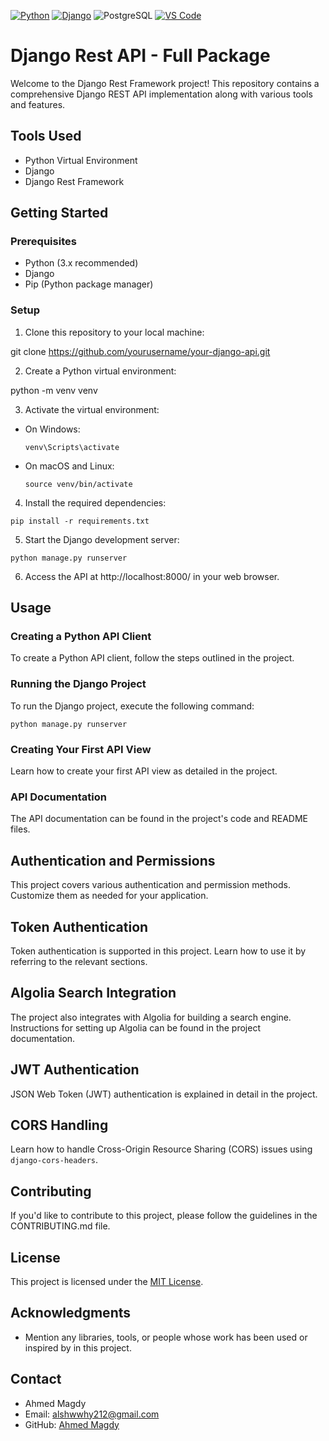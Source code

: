 [![Python](https://img.shields.io/badge/Python-FFD43B?style=for-the-badge&logo=python&logoColor=blue)](https://www.youtube.com/channel/UCKspdO30Fea8ZCxwg-0svOg)
[![Django](https://img.shields.io/badge/djangorest-ff1709?style=for-the-badge&logo=django&logoColor=white)](https://code.visualstudio.com/download)
![PostgreSQL](https://img.shields.io/badge/PostgreSQL-316192?style=for-the-badge&logo=postgresql&logoColor=white)
[![VS Code](https://img.shields.io/badge/Visual_Studio_Code-0078D4?style=for-the-badge&logo=visual%20studio%20code&logoColor=white)](https://code.visualstudio.com/download)

# Django Rest API - Full Package

Welcome to the Django Rest Framework project! This repository contains a comprehensive Django REST API implementation along with various tools and features.

## Tools Used

- Python Virtual Environment
- Django
- Django Rest Framework

## Getting Started

### Prerequisites

- Python (3.x recommended)
- Django
- Pip (Python package manager)

### Setup

1. Clone this repository to your local machine:

 git clone https://github.com/yourusername/your-django-api.git


2. Create a Python virtual environment:

 python -m venv venv


3. Activate the virtual environment:

- On Windows:

  ```
  venv\Scripts\activate
  ```

- On macOS and Linux:

  ```
  source venv/bin/activate
  ```

4. Install the required dependencies:
 ```
 pip install -r requirements.txt
 ```

5. Start the Django development server:
 ```
 python manage.py runserver
 ```

6. Access the API at http://localhost:8000/ in your web browser.

## Usage

### Creating a Python API Client

To create a Python API client, follow the steps outlined in the project.

### Running the Django Project

To run the Django project, execute the following command:
 ```
 python manage.py runserver
 ```


### Creating Your First API View

Learn how to create your first API view as detailed in the project.

### API Documentation

The API documentation can be found in the project's code and README files.

## Authentication and Permissions

This project covers various authentication and permission methods. Customize them as needed for your application.

## Token Authentication

Token authentication is supported in this project. Learn how to use it by referring to the relevant sections.

## Algolia Search Integration

The project also integrates with Algolia for building a search engine. Instructions for setting up Algolia can be found in the project documentation.

## JWT Authentication

JSON Web Token (JWT) authentication is explained in detail in the project.

## CORS Handling

Learn how to handle Cross-Origin Resource Sharing (CORS) issues using `django-cors-headers`.

## Contributing

If you'd like to contribute to this project, please follow the guidelines in the CONTRIBUTING.md file.

## License

This project is licensed under the [MIT License](LICENSE).

## Acknowledgments

- Mention any libraries, tools, or people whose work has been used or inspired by in this project.

## Contact

- Ahmed Magdy
- Email: alshwwhy212@gmail.com
- GitHub: [Ahmed Magdy](https://github.com/AhmedDE200)



